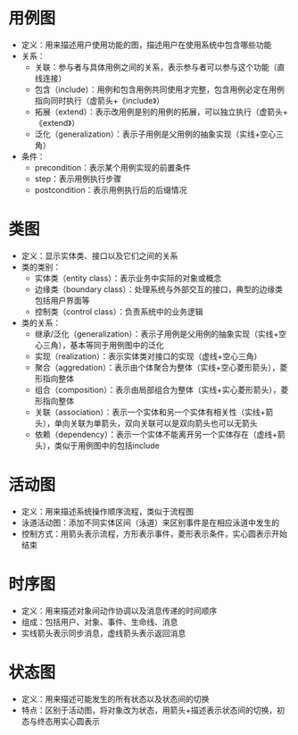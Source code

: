 # 用例图
- 定义：用来描述用户使用功能的图，描述用户在使用系统中包含哪些功能
- 关系：
	- 关联：参与者与具体用例之间的关系，表示参与者可以参与这个功能（直线连接）
	- 包含（include）：用例和包含用例共同使用才完整，包含用例必定在用例指向同时执行（虚箭头+《include》）
	- 拓展（extend）：表示改用例是别的用例的拓展，可以独立执行（虚箭头+《extend》）
	- 泛化（generalization）：表示子用例是父用例的抽象实现（实线+空心三角）
- 条件：
	- precondition：表示某个用例实现的前置条件
	- step：表示用例执行步骤
	- postcondition：表示用例执行后的后缀情况

# 类图
- 定义：显示实体类、接口以及它们之间的关系
- 类的类别：
	- 实体类（entity class）：表示业务中实际的对象或概念
	- 边缘类（boundary class）：处理系统与外部交互的接口，典型的边缘类包括用户界面等
	- 控制类（control class）：负责系统中的业务逻辑
- 类的关系：
	- 继承/泛化（generalization）：表示子用例是父用例的抽象实现（实线+空心三角），基本等同于用例图中的泛化
	- 实现（realization）：表示实体类对接口的实现（虚线+空心三角）
	- 聚合（aggredation）：表示由个体聚合为整体（实线+空心菱形箭头），菱形指向整体
	- 组合（composition）：表示由局部组合为整体（实线+实心菱形箭头），菱形指向整体
	- 关联（association）：表示一个实体和另一个实体有相关性（实线+箭头），单向关联为单箭头，双向关联可以是双向箭头也可以无箭头
	- 依赖（dependency）：表示一个实体不能离开另一个实体存在（虚线+箭头），类似于用例图中的包括include

# 活动图
- 定义：用来描述系统操作顺序流程，类似于流程图
- 泳道活动图：添加不同实体区间（泳道）来区别事件是在相应泳道中发生的
- 控制方式：用箭头表示流程，方形表示事件，菱形表示条件，实心圆表示开始结束

# 时序图
- 定义：用来描述对象间动作协调以及消息传递的时间顺序
- 组成：包括用户、对象、事件、生命线、消息
- 实线箭头表示同步消息，虚线箭头表示返回消息

# 状态图
- 定义：用来描述可能发生的所有状态以及状态间的切换
- 特点：区别于活动图，将对象改为状态，用箭头+描述表示状态间的切换，初态与终态用实心圆表示